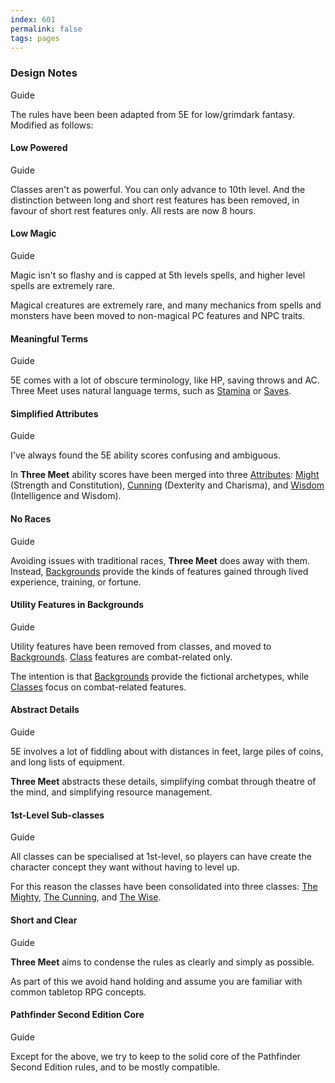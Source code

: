 ```yaml
---
index: 601
permalink: false
tags: pages
---
```

### Design Notes

Guide

The rules have been been adapted from 5E for low/grimdark fantasy. Modified as follows:

<section class="summaries">

<section class="summary">

#### Low Powered

Guide

Classes aren't as powerful. You can only advance to 10th level. And the distinction between long and short rest features has been removed, in favour of short rest features only. All rests are now 8 hours.

</section>

<section class="summary">

#### Low Magic

Guide

Magic isn't so flashy and is capped at 5th levels spells, and higher level spells are extremely rare.

Magical creatures are extremely rare, and many mechanics from spells and monsters have been moved to non-magical PC features and NPC traits.

</section>

<section class="summary">

#### Meaningful Terms

Guide

5E comes with a lot of obscure terminology, like HP, saving throws and AC. Three Meet uses natural language terms, such as [Stamina](./pages/combat/stamina.md) or [Saves](./pages/rules/rolling/saves.md).

</section>

<section class="summary">

#### Simplified Attributes

Guide

I've always found the 5E ability scores confusing and ambiguous.

In **Three Meet** ability scores have been merged into three [Attributes](./pages/characters/attributes.md): [Might](./pages/characters/attributes.md#might) (Strength and Constitution), [Cunning](./pages/characters/attributes.md#cunning) (Dexterity and Charisma), and [Wisdom](./pages/characters/attributes.md#wisdom) (Intelligence and Wisdom).

</section>

<section class="summary">

#### No Races

Guide

Avoiding issues with traditional races, **Three Meet** does away with them. Instead, [Backgrounds](./pages/backgrounds/index.md) provide the kinds of features gained through lived experience, training, or fortune.

</section>

<section class="summary">

#### Utility Features in Backgrounds

Guide

Utility features have been removed from classes, and moved to [Backgrounds](./pages/backgrounds/index.md). [Class](./pages/class/index.md) features are combat-related only.

The intention is that [Backgrounds](./pages/backgrounds/index.md) provide the fictional archetypes, while [Classes](./pages/classes/index.md) focus on combat-related features.

</section>

<section class="summary">

#### Abstract Details

Guide

5E involves a lot of fiddling about with distances in feet, large piles of coins, and long lists of equipment.

**Three Meet** abstracts these details, simplifying combat through theatre of the mind, and simplifying resource management.

</section>

<section class="summary">

#### 1st-Level Sub-classes

Guide

All classes can be specialised at 1st-level, so players can have create the character concept they want without having to level up.

For this reason the classes have been consolidated into three classes: [The Mighty](./pages/classes/mighty.md), [The Cunning](./pages/classes/cunning.md), and [The Wise](./pages/classes/wise.md).

</section>

<section class="summary">

#### Short and Clear

Guide

**Three Meet** aims to condense the rules as clearly and simply as possible.

As part of this we avoid hand holding and assume you are familiar with common tabletop RPG concepts.

</section>

<section class="summary">

#### Pathfinder Second Edition Core

Guide

Except for the above, we try to keep to the solid core of the Pathfinder Second Edition rules, and to be mostly compatible.

</section>

</section>
